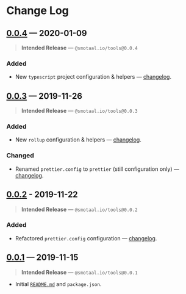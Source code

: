 ﻿# Change Log

## [0.0.4][] — 2020-01-09

> **Intended Release** — `@smotaal.io/tools@0.0.4`

### Added

- New `typescript` project configuration & helpers — [changelog](./typescript/CHANGELOG.md#0.0.1).

## [0.0.3][] — 2019-11-26

> **Intended Release** — `@smotaal.io/tools@0.0.3`

### Added

- New `rollup` configuration & helpers — [changelog](./rollup/CHANGELOG.md#0.0.1).

### Changed

- Renamed `prettier.config` to `prettier` (still configuration only) — [changelog](./prettier/CHANGELOG.md#0.0.2).

## [0.0.2][] - 2019-11-22

> **Intended Release** — `@smotaal.io/tools@0.0.2`

### Added

- Refactored `prettier.config` configuration — [changelog](./prettier/CHANGELOG.md#0.0.1).

## [0.0.1][] — 2019-11-15

> **Intended Release** — `@smotaal.io/tools@0.0.1`

- Initial [`README.md`](./README.md) and `package.json`.

[0.0.4]: https://www.npmjs.com/package/@smotaal.io/tools/v/0.0.4
[0.0.3]: https://www.npmjs.com/package/@smotaal.io/tools/v/0.0.3
[0.0.2]: https://www.npmjs.com/package/@smotaal.io/tools/v/0.0.2
[0.0.1]: https://www.npmjs.com/package/@smotaal.io/tools/v/0.0.1

